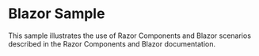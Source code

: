 # Blazor Sample

This sample illustrates the use of Razor Components and Blazor scenarios described in the Razor Components and Blazor documentation.
